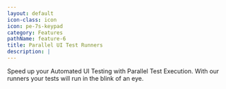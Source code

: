 ```yaml
---
layout: default
icon-class: icon
icon: pe-7s-keypad
category: Features
pathName: feature-6
title: Parallel UI Test Runners
description: |
---
```

  Speed up your Automated UI Testing with Parallel Test Execution. With our runners your tests will run in the blink of an eye.
